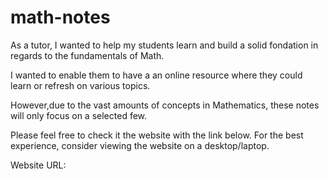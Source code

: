 # math-notes
As a tutor, I wanted to help my students learn and build a solid fondation in regards to the 
fundamentals of Math.

I wanted to enable them to have a an online resource where they could learn or refresh on 
various topics. 

However,due to the vast amounts of concepts in Mathematics, these notes will only focus on a selected few.

Please feel free to check it the website with the link below. For the best experience, consider viewing the website on a desktop/laptop.

Website URL:
